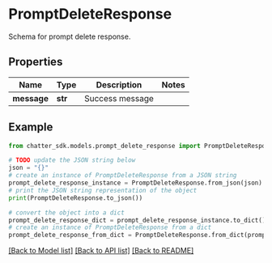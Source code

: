 # PromptDeleteResponse

Schema for prompt delete response.

## Properties

Name | Type | Description | Notes
------------ | ------------- | ------------- | -------------
**message** | **str** | Success message | 

## Example

```python
from chatter_sdk.models.prompt_delete_response import PromptDeleteResponse

# TODO update the JSON string below
json = "{}"
# create an instance of PromptDeleteResponse from a JSON string
prompt_delete_response_instance = PromptDeleteResponse.from_json(json)
# print the JSON string representation of the object
print(PromptDeleteResponse.to_json())

# convert the object into a dict
prompt_delete_response_dict = prompt_delete_response_instance.to_dict()
# create an instance of PromptDeleteResponse from a dict
prompt_delete_response_from_dict = PromptDeleteResponse.from_dict(prompt_delete_response_dict)
```
[[Back to Model list]](../README.md#documentation-for-models) [[Back to API list]](../README.md#documentation-for-api-endpoints) [[Back to README]](../README.md)



